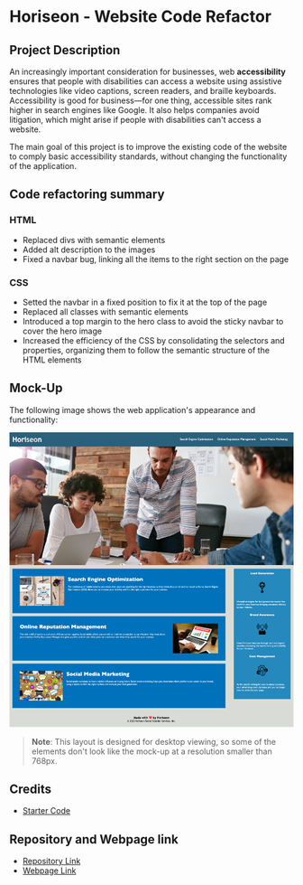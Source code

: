 # Horiseon - Website Code Refactor

## Project Description
An increasingly important consideration for businesses, web **accessibility** ensures that people with disabilities can access a website using assistive technologies like video captions, screen readers, and braille keyboards. Accessibility is good for business&mdash;for one thing, accessible sites rank higher in search engines like Google. It also helps companies avoid litigation, which might arise if people with disabilities can't access a website.

The main goal of this project is to improve the existing code of the website to comply basic accessibility standards, without changing the functionality of the application.

## Code refactoring summary

### HTML
- Replaced divs with semantic elements
- Added alt description to the images
- Fixed a navbar bug, linking all the items to the right section on the page

### CSS
- Setted the navbar in a fixed position to fix it at the top of the page
- Replaced all classes with semantic elements
- Introduced a top margin to the hero class to avoid the sticky navbar to cover the hero image
- Increased the efficiency of the CSS by consolidating the selectors and properties, organizing them to follow the semantic structure of the HTML elements

## Mock-Up

The following image shows the web application's appearance and functionality:

![The Horiseon webpage includes a navigation bar, a header image, and cards with text and images at the bottom of the page.](./assets/images/horiseon-website-screenshot.png)

> **Note**: This layout is designed for desktop viewing, so some of the elements don't look like the mock-up at a resolution smaller than 768px.

## Credits

- [Starter Code](https://github.com/coding-boot-camp/urban-octo-telegram)

## Repository and Webpage link

- [Repository Link](https://github.com/marphco/horiseon-code-refactor)
- [Webpage Link](https://marphco.github.io/horiseon-code-refactor/)